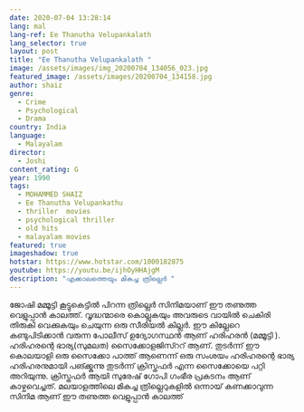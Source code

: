 ```yaml
---
date: 2020-07-04 13:28:14
lang: mal
lang-ref: Ee Thanutha Velupankalath
lang_selector: true
layout: post
title: "Ee Thanutha Velupankalath "
image: /assets/images/img_20200704_134056_023.jpg
featured_image: /assets/images/20200704_134158.jpg
author: shaiz
genre:
  - Crime
  - Psychological
  - Drama
country: India
language:
  - Malayalam
director:
  - Joshi
content_rating: G
year: 1990
tags:
  - MOHAMMED SHAIZ
  - Ee Thanutha Velupankathu
  - thriller  movies
  - psychological thriller
  - old hits
  - malayalam movies
featured: true
imageshadow: true
hotstar: https://www.hotstar.com/1000182875
youtube: https://youtu.be/ijhOyHHAjgM
description: "എക്കാലത്തെയും മികച്ച ത്രില്ലെർ "
---
```

ജോഷി മമ്മൂട്ടി കൂട്ടുകെട്ടിൽ പിറന്ന ത്രില്ലെർ സിനിമയാണ്  ഈ തണുത്ത വെളുപ്പാൻ കാലത്ത്. വൃദ്ധന്മാരെ കൊല്ലുകയും അവരുടെ വായിൽ ചെകിരി തിരുകി വെക്കുകയും ചെയുന്ന ഒരു സീരിയൽ കില്ലർ. ഈ കില്ലേറെ കണ്ടുപിടിക്കാൻ വരുന്ന പോലീസ് ഉദ്യോഗസ്ഥൻ ആണ് ഹരിഹരൻ (മമ്മൂട്ടി ). ഹരിഹരന്റെ ഭാര്യ(സുമലത) സൈക്കോളജിസ്ററ് ആണ്. തുടർന്ന് ഈ കൊലയാളി ഒരു സൈക്കോ പാത്ത് ആണെന്ന് ഒരു സംശയം ഹരിഹരന്റെ ഭാര്യ  ഹരിഹരനുമായി പങ്ക്ക്കുന്നു തുടർന്ന് ക്രിസ്തഫർ എന്ന സൈക്കോയെ പറ്റി അറിയുന്നു. ക്രിസ്തഫർ ആയി സുരേഷ് ഗോപി ഗംഭീര പ്രകടനം ആണ് കാഴ്ചവെച്ചത്. 
 മലയാളത്തിലെ മികച്ച ത്രില്ലെറുകളിൽ ഒന്നായ് കണക്കാവുന്ന സിനിമ ആണ് ഈ തണുത്ത വെളുപ്പാൻ കാലത്ത്